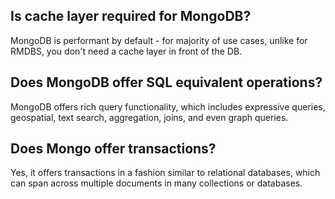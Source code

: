 ## Is cache layer required for MongoDB?

MongoDB is performant by default - for majority of use cases, unlike for RMDBS, you don't need a cache layer in front of the DB.

## Does MongoDB offer SQL equivalent operations?

MongoDB offers rich query functionality, which includes expressive queries, geospatial, text search, aggregation, joins, and even graph queries. 
 
## Does Mongo offer transactions?

Yes, it offers transactions in a fashion similar to relational databases, which can span across multiple documents in many collections or databases. 
